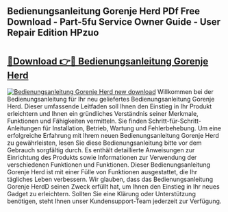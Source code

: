 ## Bedienungsanleitung Gorenje Herd PDf Free Download - Part-5fu Service Owner Guide - User Repair Edition HPzuo

# <h2><a href="http://df2cu1.blite.top/?on=Bedienungsanleitung+Gorenje+Herd">🔗Download 👉🔴 Bedienungsanleitung Gorenje Herd</a></h2>

[![Bedienungsanleitung Gorenje Herd new download](https://i.imgur.com/lujVjoI.png)](http://df2cu1.blite.top/?on=Bedienungsanleitung+Gorenje+Herd)
Willkommen bei der Bedienungsanleitung für Ihr neu geliefertes Bedienungsanleitung Gorenje Herd. Dieser umfassende Leitfaden soll Ihnen den Einstieg in Ihr Produkt erleichtern und Ihnen ein gründliches Verständnis seiner Merkmale, Funktionen und Fähigkeiten vermitteln. Sie finden Schritt-für-Schritt-Anleitungen für Installation, Betrieb, Wartung und Fehlerbehebung. Um eine erfolgreiche Erfahrung mit Ihrem neuen Bedienungsanleitung Gorenje Herd zu gewährleisten, lesen Sie diese Bedienungsanleitung bitte vor dem Gebrauch sorgfältig durch. Es enthält detaillierte Anweisungen zur Einrichtung des Produkts sowie Informationen zur Verwendung der verschiedenen Funktionen und Funktionen. Dieser Bedienungsanleitung Gorenje Herd ist mit einer Fülle von Funktionen ausgestattet, die Ihr tägliches Leben verbessern. Wir glauben, dass das Bedienungsanleitung Gorenje HerdD seinen Zweck erfüllt hat, um Ihnen den Einstieg in Ihr neues Gadget zu erleichtern. Sollten Sie eine Klärung oder Unterstützung benötigen, steht Ihnen unser Kundensupport-Team jederzeit zur Verfügung.

